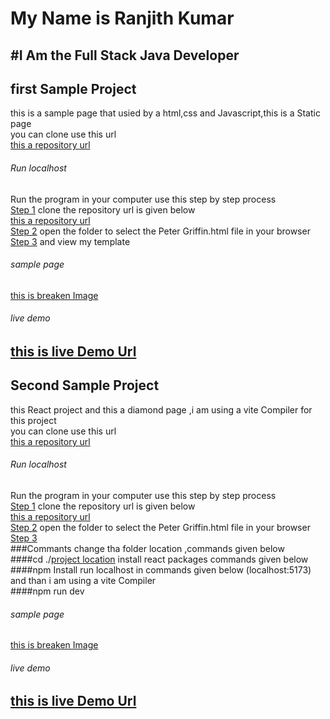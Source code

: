 # My Name is Ranjith Kumar
#I Am the Full Stack Java Developer 
---
## first Sample Project
this is a sample page that usied by a html,css and Javascript,this is a Static page<br>
you can clone use this url<br>
[this a repository url]()<br>
###### Run localhost
Run the program in your computer use this step by step process<br>
<u>Step 1</u>
clone the repository url is given below<br>
[this a repository url]()<br>
<u>Step 2</u>
open the folder to select the Peter Griffin.html file in your browser<br>
<u>Step 3</u>
and view my template <br>
###### sample page 
[this is breaken Image]()<br>
###### live demo
[this is live Demo Url ]()<br>
---
## Second Sample Project
this React project and this a diamond page ,i am using a vite Compiler for this project <br>
you can clone use this url<br>
[this a repository url]()<br>
###### Run localhost
Run the program in your computer use this step by step process<br>
<u>Step 1</u>
clone the repository url is given below<br>
[this a repository url]()<br>
<u>Step 2</u>
open the folder to select the Peter Griffin.html file in your browser<br>
<u>Step 3</u><br>
###Commants
change tha folder location ,commands given below<br>
####cd ./<u>project location</u>
install react packages commands given below<br>
####npm Install 
run localhost in commands given below (localhost:5173) and than i am using a vite Compiler <br>
####npm run dev
###### sample page 
[this is breaken Image]()
###### live demo
[this is live Demo Url ]()
---
